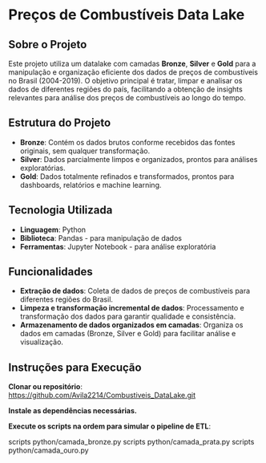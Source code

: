 # Preços de Combustíveis Data Lake

## Sobre o Projeto

Este projeto utiliza um datalake com camadas **Bronze**, **Silver** e **Gold** para a manipulação e organização eficiente dos dados de preços de combustíveis no Brasil (2004-2019). O objetivo principal é tratar, limpar e analisar os dados de diferentes regiões do país, facilitando a obtenção de insights relevantes para análise dos preços de combustíveis ao longo do tempo.

## Estrutura do Projeto

- **Bronze**: Contém os dados brutos conforme recebidos das fontes originais, sem qualquer transformação.
- **Silver**: Dados parcialmente limpos e organizados, prontos para análises exploratórias.
- **Gold**: Dados totalmente refinados e transformados, prontos para dashboards, relatórios e machine learning.

## Tecnologia Utilizada

- **Linguagem**: Python
- **Biblioteca**: Pandas - para manipulação de dados
- **Ferramentas**: Jupyter Notebook - para análise exploratória

## Funcionalidades

- **Extração de dados**: Coleta de dados de preços de combustíveis para diferentes regiões do Brasil.
- **Limpeza e transformação incremental de dados**: Processamento e transformação dos dados para garantir qualidade e consistência.
- **Armazenamento de dados organizados em camadas**: Organiza os dados em camadas (Bronze, Silver e Gold) para facilitar análise e visualização.

## Instruções para Execução

**Clonar ou repositório**:
https://github.com/Avila2214/Combustiveis_DataLake.git

**Instale as dependências necessárias.**

**Execute os scripts na ordem para simular o pipeline de ETL**:

scripts python/camada_bronze.py scripts python/camada_prata.py scripts python/camada_ouro.py
